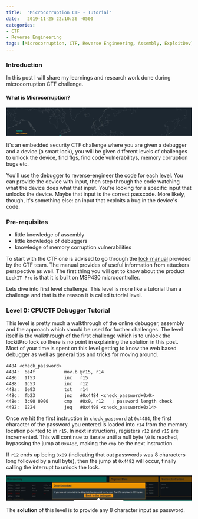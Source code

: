 ```yaml
---
title:  "Microcorruption CTF - Tutorial"
date:   2019-11-25 22:10:36 -0500
categories:  
- CTF
- Reverse Engineering
tags: [Microcorruption, CTF, Reverse Engineering, Assembly, ExploitDev]
---
```



### Introduction

In this post I will share my learnings and research work done during microcorruption CTF challenge.

#### What is Microcorruption?

![](/images/micro-tut1.jpg)

It's an embedded security CTF challenge where you are given a debugger and a device (a smart lock), you will be given different levels of challenges to unlock the device, find flgs, find code vulnerabilitys, memory corruption bugs etc.

You'll use the debugger to reverse-engineer the code for each level. You can provide the device with input, then step through the code watching what the device does what that input. You're looking for a specific input that unlocks the device. Maybe that input is the correct passcode. More likely, though, it's something else: an input that exploits a bug in the device's code.

### Pre-requisites

* little knowledge of assembly
* little knowledge of debuggers
* knowledge of memory corruption vulnerabilities


To start with the CTF one is advised to go through the [lock manual](https://microcorruption.com/manual.pdf) provided by the CTF team. The manual provides of useful information from attackers perspective as well. The first thing you will get to know about the product `LockIT Pro` is that it is built on MSP430 microcontroller.

Lets dive into first level challenge. This level is more like a tutorial than a challenge and that is the reason it is called tutorial level.

### Level 0: CPUCTF Debugger Tutorial

This level is pretty much a walkthrough of the online debugger, assembly and the approach which should be used for further challenges. The level itself is the walkthrough of the first challenge which is to unlock the lockitPro lock so there is no point in explaining the solution in this post. Most of your time is spent on this level getting to know the web based debugger as well as general tips and tricks for moving around.


```
4484 <check_password>
4484:  6e4f           mov.b @r15, r14
4486:  1f53           inc   r15
4488:  1c53           inc   r12
448a:  0e93           tst   r14
448c:  fb23           jnz   #0x4484 <check_password+0x0>
448e:  3c90 0900      cmp   #0x9, r12   ; password length check
4492:  0224           jeq   #0x4498 <check_password+0x14>
```

Once we hit the first instruction in `check_password` at `0x4484`, the first character of the password you entered is loaded into `r14` from the memory location pointed to in `r15`. In next instructions, registers `r12` and `r15` are incremented. This will continue to iterate until a null byte `\0` is reached, bypassing the jump at `0x448c`, making the `cmp` be the next instruction.

If `r12` ends up being `0x09` (indicating that out passwords was 8 characters long followed by a null byte), then the jump at `0x4492` will occur, finally calling the interrupt to unlock the lock.

![](/images/micro-tut2.jpg)

The **solution** of this level is to provide any 8 character input as password.


